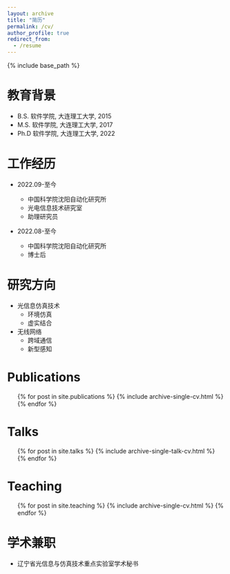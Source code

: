 ```yaml
---
layout: archive
title: "简历"
permalink: /cv/
author_profile: true
redirect_from:
  - /resume
---
```


{% include base_path %}

教育背景
======
* B.S. 软件学院, 大连理工大学, 2015
* M.S. 软件学院, 大连理工大学, 2017
* Ph.D 软件学院, 大连理工大学, 2022 

工作经历
======
* 2022.09-至今
  * 中国科学院沈阳自动化研究所
  * 光电信息技术研究室
  * 助理研究员

* 2022.08-至今
  * 中国科学院沈阳自动化研究所
  * 博士后

研究方向
======
* 光信息仿真技术
  * 环境仿真 
  * 虚实结合
* 无线网络
  * 跨域通信
  * 新型感知


Publications
======
  <ul>{% for post in site.publications %}
    {% include archive-single-cv.html %}
  {% endfor %}</ul>
  
Talks
======
  <ul>{% for post in site.talks %}
    {% include archive-single-talk-cv.html %}
  {% endfor %}</ul>
  
Teaching
======
  <ul>{% for post in site.teaching %}
    {% include archive-single-cv.html %}
  {% endfor %}</ul>
  
学术兼职
======
* 辽宁省光信息与仿真技术重点实验室学术秘书
